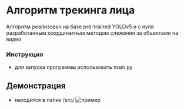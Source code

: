 # Алгоритм трекинга лица
Алгоритм реализован на базе pre-trained YOLOv5 и с нуля разработанным координатным методом слежения за объектами на видео

### Инструкция
- для запуска программы использовать main.py

## Демонстрация
- находится в папке /src/
![пример](src/test.gif "test")




